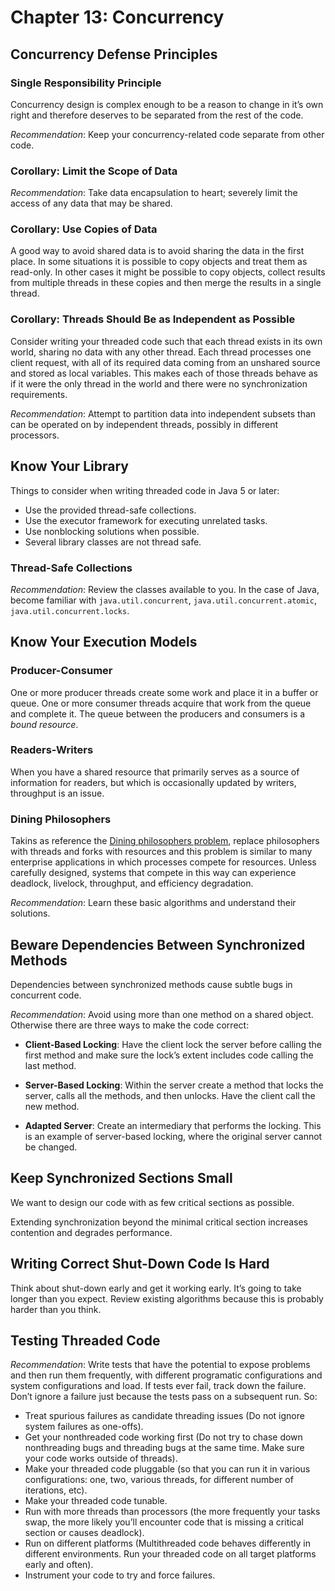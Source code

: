 # Chapter 13: Concurrency

## Concurrency Defense Principles

### Single Responsibility Principle

Concurrency design is complex enough to be a reason to change in it’s own right and therefore deserves to be separated from the rest of the code.

*Recommendation*: Keep your concurrency-related code separate from other code.

### Corollary: Limit the Scope of Data

*Recommendation*: Take data encapsulation to heart; severely limit the access of any data that may be shared.

### Corollary: Use Copies of Data

A good way to avoid shared data is to avoid sharing the data in the first place. In some situations it is possible to copy objects and treat them as read-only. In other cases it might be possible to copy objects, collect results from multiple threads in these copies and then merge the results in a single thread.

### Corollary: Threads Should Be as Independent as Possible

Consider writing your threaded code such that each thread exists in its own world, sharing no data with any other thread. Each thread processes one client request, with all of its required data coming from an unshared source and stored as local variables. This makes each of those threads behave as if it were the only thread in the world and there were no synchronization requirements.

*Recommendation*: Attempt to partition data into independent subsets than can be operated on by independent threads, possibly in different processors.

## Know Your Library

Things to consider when writing threaded code in Java 5 or later:

* Use the provided thread-safe collections.
* Use the executor framework for executing unrelated tasks.
* Use nonblocking solutions when possible.
* Several library classes are not thread safe.

### Thread-Safe Collections

*Recommendation*: Review the classes available to you. In the case of Java, become familiar with `java.util.concurrent`, `java.util.concurrent.atomic`, `java.util.concurrent.locks`.

## Know Your Execution Models

### Producer-Consumer

One or more producer threads create some work and place it in a buffer or queue. One or more consumer threads acquire that work from the queue and complete it. The queue between the producers and consumers is a _bound resource_.

### Readers-Writers

When you have a shared resource that primarily serves as a source of information for readers, but which is occasionally updated by writers, throughput is an issue.

### Dining Philosophers

Takins as reference the [Dining philosophers problem](https://en.wikipedia.org/wiki/Dining_philosophers_problem), replace philosophers with threads and forks with resources and this problem is similar to many enterprise applications in which processes compete for resources. Unless carefully designed, systems that compete in this way can experience deadlock, livelock, throughput, and efficiency degradation.

*Recommendation*: Learn these basic algorithms and understand their solutions.

## Beware Dependencies Between Synchronized Methods

Dependencies between synchronized methods cause subtle bugs in concurrent code.

*Recommendation*: Avoid using more than one method on a shared object. Otherwise there are three ways to make the code correct:

* **Client-Based Locking**: Have the client lock the server before calling the first method and make sure the lock’s extent includes code calling the last method.

* **Server-Based Locking**: Within the server create a method that locks the server, calls all the methods, and then unlocks. Have the client call the new method.

* **Adapted Server**: Create an intermediary that performs the locking. This is an example of server-based locking, where the original server cannot be changed.

## Keep Synchronized Sections Small

We want to design our code with as few critical sections as possible.

Extending synchronization beyond the minimal critical section increases contention and degrades performance.

## Writing Correct Shut-Down Code Is Hard

Think about shut-down early and get it working early. It’s going to take longer than you expect. Review existing algorithms because this is probably harder than you think.

## Testing Threaded Code

*Recommendation*: Write tests that have the potential to expose problems and then run them frequently, with different programatic configurations and system configurations and load. If tests ever fail, track down the failure. Don’t ignore a failure just because the tests pass on a subsequent run. So:

* Treat spurious failures as candidate threading issues (Do not ignore system failures as one-offs).
* Get your nonthreaded code working first (Do not try to chase down nonthreading bugs and threading bugs at the same time. Make sure your code works outside of threads).
* Make your threaded code pluggable (so that you can run it in various configurations: one, two, various threads, for different number of iterations, etc).
* Make your threaded code tunable.
* Run with more threads than processors (the more frequently your tasks swap, the more likely you’ll encounter code that is missing a critical section or causes deadlock).
* Run on different platforms (Multithreaded code behaves differently in different environments. Run your threaded code on all target platforms early and often).
* Instrument your code to try and force failures.
